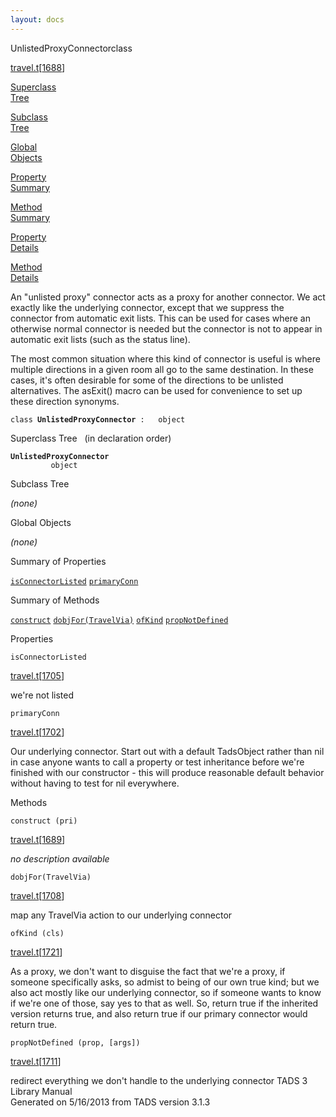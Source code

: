 ```yaml
---
layout: docs
---
```

<span class="title">UnlistedProxyConnector</span><span class="type">class</span>

[travel.t](../file/travel.t.html)\[[1688](../source/travel.t.html#1688)\]

[Superclass  
Tree](#_SuperClassTree_)

[Subclass  
Tree](#_SubClassTree_)

[Global  
Objects](#_ObjectSummary_)

[Property  
Summary](#_PropSummary_)

[Method  
Summary](#_MethodSummary_)

[Property  
Details](#_Properties_)

[Method  
Details](#_Methods_)



An "unlisted proxy" connector acts as a proxy for another connector. We
act exactly like the underlying connector, except that we suppress the
connector from automatic exit lists. This can be used for cases where an
otherwise normal connector is needed but the connector is not to appear
in automatic exit lists (such as the status line).

The most common situation where this kind of connector is useful is
where multiple directions in a given room all go to the same
destination. In these cases, it's often desirable for some of the
directions to be unlisted alternatives. The asExit() macro can be used
for convenience to set up these direction synonyms.

`class `**`UnlistedProxyConnector`**` :   object`



<span id="_SuperClassTree_"></span>



<span class="hdln">Superclass Tree</span>   (in declaration order)



**`UnlistedProxyConnector`**  
`         object`  
<span id="_SubClassTree_"></span>



<span class="hdln">Subclass Tree</span>  



*(none)* <span id="_ObjectSummary_"></span>



<span class="hdln">Global Objects</span>  



*(none)* <span id="_PropSummary_"></span>



<span class="hdln">Summary of Properties</span>  



[`isConnectorListed`](#isConnectorListed) [`primaryConn`](#primaryConn)

<span id="_MethodSummary_"></span>



<span class="hdln">Summary of Methods</span>  



[`construct`](#construct) [`dobjFor(TravelVia)`](#dobjFor(TravelVia)) [`ofKind`](#ofKind) [`propNotDefined`](#propNotDefined)

<span id="_Properties_"></span>



<span class="hdln">Properties</span>  



<span id="isConnectorListed"></span>

`isConnectorListed`

[travel.t](../file/travel.t.html)\[[1705](../source/travel.t.html#1705)\]



we're not listed



<span id="primaryConn"></span>

`primaryConn`

[travel.t](../file/travel.t.html)\[[1702](../source/travel.t.html#1702)\]



Our underlying connector. Start out with a default TadsObject rather
than nil in case anyone wants to call a property or test inheritance
before we're finished with our constructor - this will produce
reasonable default behavior without having to test for nil everywhere.



<span id="_Methods_"></span>



<span class="hdln">Methods</span>  



<span id="construct"></span>

`construct (pri)`

[travel.t](../file/travel.t.html)\[[1689](../source/travel.t.html#1689)\]



*no description available*



<span id="dobjFor(TravelVia)"></span>

`dobjFor(TravelVia)`

[travel.t](../file/travel.t.html)\[[1708](../source/travel.t.html#1708)\]



map any TravelVia action to our underlying connector



<span id="ofKind"></span>

`ofKind (cls)`

[travel.t](../file/travel.t.html)\[[1721](../source/travel.t.html#1721)\]



As a proxy, we don't want to disguise the fact that we're a proxy, if
someone specifically asks, so admist to being of our own true kind; but
we also act mostly like our underlying connector, so if someone wants to
know if we're one of those, say yes to that as well. So, return true if
the inherited version returns true, and also return true if our primary
connector would return true.



<span id="propNotDefined"></span>

`propNotDefined (prop, [args])`

[travel.t](../file/travel.t.html)\[[1711](../source/travel.t.html#1711)\]



redirect everything we don't handle to the underlying connector
TADS 3 Library Manual  
Generated on 5/16/2013 from TADS version 3.1.3


